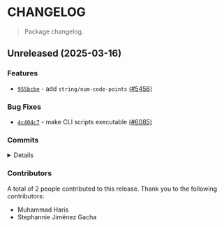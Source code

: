 # CHANGELOG

> Package changelog.

<section class="release" id="unreleased">

## Unreleased (2025-03-16)

<section class="features">

### Features

-   [`955bcbe`](https://github.com/stdlib-js/stdlib/commit/955bcbe5afffaff26af44cdd176a41a638d81f1b) - add `string/num-code-points` [(#5456)](https://github.com/stdlib-js/stdlib/pull/5456)

</section>

<!-- /.features -->

<section class="bug-fixes">

### Bug Fixes

-   [`4c404c7`](https://github.com/stdlib-js/stdlib/commit/4c404c78dcb1a575ddc8d4b770122affdec5751d) - make CLI scripts executable [(#6085)](https://github.com/stdlib-js/stdlib/pull/6085)

</section>

<!-- /.bug-fixes -->

<section class="commits">

### Commits

<details>

-   [`4c404c7`](https://github.com/stdlib-js/stdlib/commit/4c404c78dcb1a575ddc8d4b770122affdec5751d) - **fix:** make CLI scripts executable [(#6085)](https://github.com/stdlib-js/stdlib/pull/6085) _(by stdlib-bot)_
-   [`955bcbe`](https://github.com/stdlib-js/stdlib/commit/955bcbe5afffaff26af44cdd176a41a638d81f1b) - **feat:** add `string/num-code-points` [(#5456)](https://github.com/stdlib-js/stdlib/pull/5456) _(by Muhammad Haris, Stephannie Jiménez Gacha)_

</details>

</section>

<!-- /.commits -->

<section class="contributors">

### Contributors

A total of 2 people contributed to this release. Thank you to the following contributors:

-   Muhammad Haris
-   Stephannie Jiménez Gacha

</section>

<!-- /.contributors -->

</section>

<!-- /.release -->

